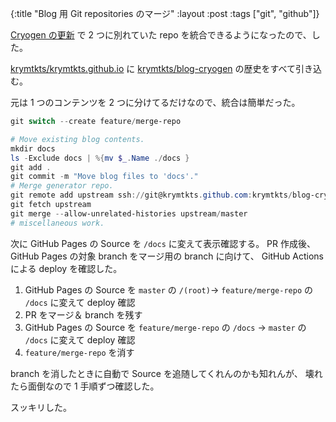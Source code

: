 {:title "Blog 用 Git repositories のマージ"
:layout :post
:tags ["git", "github"]}

[Cryogen の更新](/posts/2022-03-05-customize-cryogen) で 2 つに別れていた repo を統合できるようになったので、した。

[krymtkts/krymtkts.github.io](https://github.com/krymtkts/krymtkts.github.io) に [krymtkts/blog-cryogen](https://github.com/krymtkts/blog-cryogen) の歴史をすべて引き込む。

元は 1 つのコンテンツを 2 つに分けてるだけなので、統合は簡単だった。

```powershell
git switch --create feature/merge-repo

# Move existing blog contents.
mkdir docs
ls -Exclude docs | %{mv $_.Name ./docs }
git add .
git commit -m "Move blog files to 'docs'."
# Merge generator repo.
git remote add upstream ssh://git@krymtkts.github.com:krymtkts/blog-cryogen.git
git fetch upstream
git merge --allow-unrelated-histories upstream/master
# miscellaneous work.
```

次に GitHub Pages の Source を `/docs` に変えて表示確認する。
PR 作成後、GitHub Pages の対象 branch をマージ用の branch に向けて、 GitHub Actions による deploy を確認した。

1. GitHub Pages の Source を `master` の `/(root)`-> `feature/merge-repo` の `/docs` に変えて deploy 確認
2. PR をマージ＆ branch を残す
3. GitHub Pages の Source を `feature/merge-repo` の `/docs` -> `master` の `/docs` に変えて deploy 確認
4. `feature/merge-repo` を消す

branch を消したときに自動で Source を追随してくれんのかも知れんが、 壊れたら面倒なので 1 手順ずつ確認した。

スッキリした。
